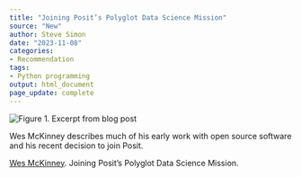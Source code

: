 ```yaml
---
title: "Joining Posit’s Polyglot Data Science Mission"
source: "New"
author: Steve Simon
date: "2023-11-08"
categories:
- Recommendation
tags:
- Python programming
output: html_document
page_update: complete
---
```


![Figure 1. Excerpt from blog post](http://www.pmean.com/new-images/xx/xx-01.png)

<div class="notes">

Wes McKinney describes much of his early work with open source software and his recent decision to join Posit.

[Wes McKinney][mck1]. Joining Posit’s Polyglot Data Science Mission.

[mck1]: https://wesmckinney.com/blog/joining-posit/

</div>
